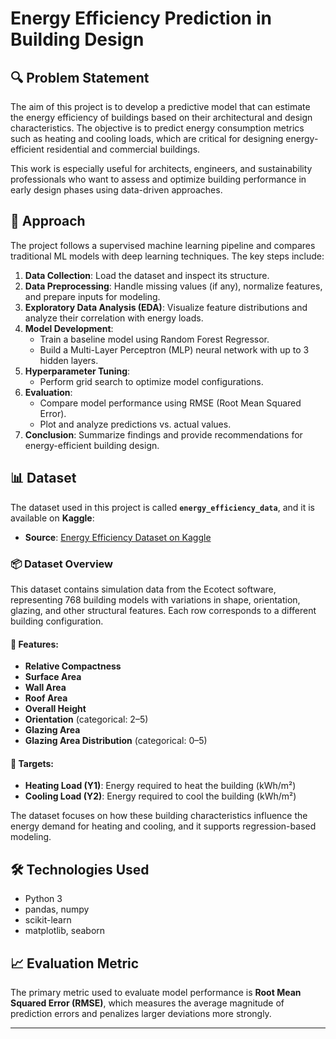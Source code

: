 # Energy Efficiency Prediction in Building Design

## 🔍 Problem Statement

The aim of this project is to develop a predictive model that can estimate the energy efficiency of buildings based on their architectural and design characteristics. The objective is to predict energy consumption metrics such as heating and cooling loads, which are critical for designing energy-efficient residential and commercial buildings.

This work is especially useful for architects, engineers, and sustainability professionals who want to assess and optimize building performance in early design phases using data-driven approaches.

## 🧠 Approach

The project follows a supervised machine learning pipeline and compares traditional ML models with deep learning techniques. The key steps include:

1. **Data Collection**: Load the dataset and inspect its structure.
2. **Data Preprocessing**: Handle missing values (if any), normalize features, and prepare inputs for modeling.
3. **Exploratory Data Analysis (EDA)**: Visualize feature distributions and analyze their correlation with energy loads.
4. **Model Development**:
   - Train a baseline model using Random Forest Regressor.
   - Build a Multi-Layer Perceptron (MLP) neural network with up to 3 hidden layers.
5. **Hyperparameter Tuning**:
   - Perform grid search to optimize model configurations.
6. **Evaluation**:
   - Compare model performance using RMSE (Root Mean Squared Error).
   - Plot and analyze predictions vs. actual values.
7. **Conclusion**: Summarize findings and provide recommendations for energy-efficient building design.

## 📊 Dataset

The dataset used in this project is called **`energy_efficiency_data`**, and it is available on **Kaggle**:

- **Source**: [Energy Efficiency Dataset on Kaggle](https://www.kaggle.com/datasets/amirhosseinmirzaie/energy-efficiency)

### 📦 Dataset Overview

This dataset contains simulation data from the Ecotect software, representing 768 building models with variations in shape, orientation, glazing, and other structural features. Each row corresponds to a different building configuration.

#### 🔧 Features:
- **Relative Compactness**
- **Surface Area**
- **Wall Area**
- **Roof Area**
- **Overall Height**
- **Orientation** (categorical: 2–5)
- **Glazing Area**
- **Glazing Area Distribution** (categorical: 0–5)

#### 🎯 Targets:
- **Heating Load (Y1)**: Energy required to heat the building (kWh/m²)
- **Cooling Load (Y2)**: Energy required to cool the building (kWh/m²)

The dataset focuses on how these building characteristics influence the energy demand for heating and cooling, and it supports regression-based modeling.

## 🛠 Technologies Used

- Python 3
- pandas, numpy
- scikit-learn
- matplotlib, seaborn

## 📈 Evaluation Metric

The primary metric used to evaluate model performance is **Root Mean Squared Error (RMSE)**, which measures the average magnitude of prediction errors and penalizes larger deviations more strongly.

---

